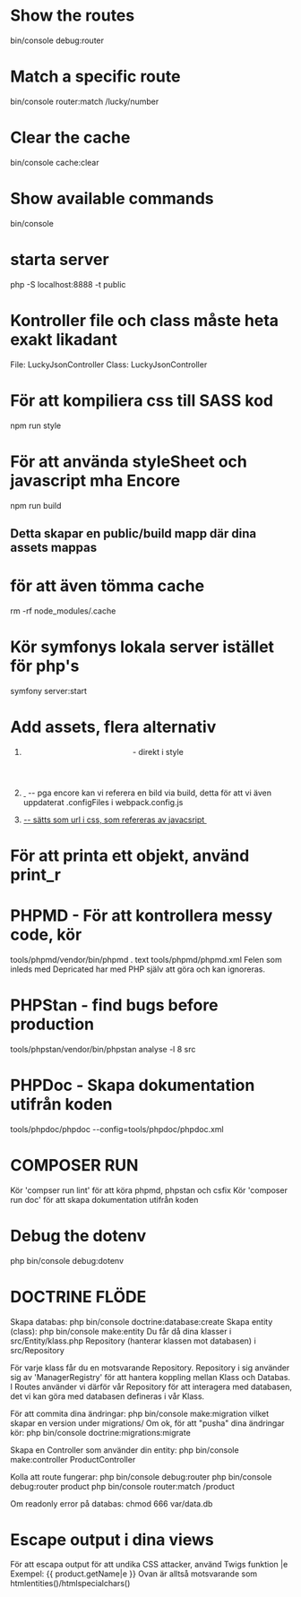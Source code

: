 # Show the routes
bin/console debug:router

# Match a specific route
bin/console router:match /lucky/number

# Clear the cache
bin/console cache:clear

# Show available commands
bin/console

# starta server
php -S localhost:8888 -t public

# Kontroller file och class måste heta exakt likadant
File: LuckyJsonController
Class: LuckyJsonController

# För att kompiliera css till SASS kod
npm run style

# För att använda styleSheet och javascript mha Encore
npm run build

## Detta skapar en public/build mapp där dina assets mappas
# för att även tömma cache
rm -rf node_modules/.cache

# Kör symfonys lokala server istället för php's
symfony server:start

# Add assets, flera alternativ
1. <header class="site-header" style="background-image: url({{ asset('img/background.jpg') }})"> - direkt i style 
2. <a href="{{ asset('img/glider.svg') }}">
        <img src="{{ asset('img/glider.svg') }}" alt="">
    </a>
    <img src="{{ asset('build/images/background.jpg') }}" alt=""> -- pga encore kan vi referera en bild via build, detta för att vi även uppdaterat .configFiles i webpack.config.js


3. <a href="{{ asset('img/glider.svg') }}"> -- sätts som url i css, som refereras av javacsript
        <img src="{{ asset('img/glider.svg') }}" alt="">
    </a>

# För att printa ett objekt, använd print_r

# PHPMD - För att kontrollera messy code, kör
tools/phpmd/vendor/bin/phpmd . text tools/phpmd/phpmd.xml
Felen som inleds med Depricated har med PHP själv att göra och kan ignoreras.

# PHPStan - find bugs before production
tools/phpstan/vendor/bin/phpstan analyse -l 8 src

# PHPDoc - Skapa dokumentation utifrån koden
tools/phpdoc/phpdoc --config=tools/phpdoc/phpdoc.xml

# COMPOSER RUN
Kör 'compser run lint' för att köra phpmd, phpstan och csfix 
Kör 'composer run doc' för att skapa dokumentation utifrån koden

# Debug the dotenv
php bin/console debug:dotenv

# DOCTRINE FLÖDE
Skapa databas: 
    php bin/console doctrine:database:create
Skapa entity (class): 
    php bin/console make:entity
Du får då dina klasser i src/Entity/klass.php
Repository (hanterar klassen mot databasen) i src/Repository

För varje klass får du en motsvarande Repository.
Repository i sig använder sig av 'ManagerRegistry' för att hantera koppling mellan Klass och Databas.
I Routes använder vi därför vår Repository för att interagera med databasen, det vi kan göra med databasen
defineras i vår Klass.

För att commita dina ändringar: 
    php bin/console make:migration
vilket skapar en version under migrations/
Om ok, för att "pusha" dina ändringar kör:
    php bin/console doctrine:migrations:migrate 

Skapa en Controller som använder din entity:
    php bin/console make:controller ProductController

Kolla att route fungerar:
    php bin/console debug:router
    php bin/console debug:router product
    php bin/console router:match /product

Om readonly error på databas:
    chmod 666 var/data.db

# Escape output i dina views
För att escapa output för att undika CSS attacker, använd Twigs funktion |e
Exempel:
    {{ product.getName|e }}
Ovan är alltså motsvarande som htmlentities()/htmlspecialchars()